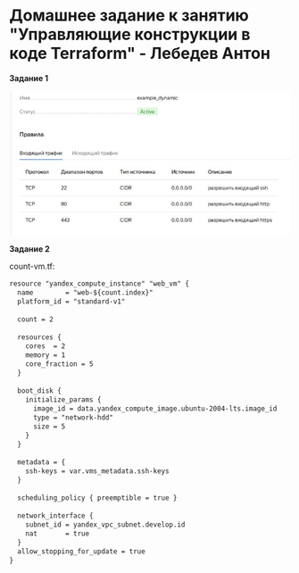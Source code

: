 # Домашнее задание к занятию "Управляющие конструкции в коде Terraform" - Лебедев Антон

**Задание 1**

![Screenshot_1](https://github.com/Lebedun/HomeWork-Blank/blob/t03/img/Screenshot_1.jpg)

**Задание 2**

count-vm.tf:

```
resource "yandex_compute_instance" "web_vm" {
  name        = "web-${count.index}"
  platform_id = "standard-v1"
  
  count = 2

  resources {
    cores  = 2
    memory = 1
    core_fraction = 5
  }

  boot_disk {
    initialize_params {
      image_id = data.yandex_compute_image.ubuntu-2004-lts.image_id
      type = "network-hdd"
      size = 5
    }   
  }

  metadata = {
    ssh-keys = var.vms_metadata.ssh-keys
  }

  scheduling_policy { preemptible = true }

  network_interface { 
    subnet_id = yandex_vpc_subnet.develop.id
    nat       = true
  }
  allow_stopping_for_update = true
}

```
